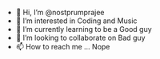 - 👋 Hi, I’m @nostprumprajee
- 👀 I’m interested in Coding and Music
- 🌱 I’m currently learning to be a Good guy
- 💞️ I’m looking to collaborate on Bad guy
- 📫 How to reach me ... Nope

<!---
nostprumprajee/nostprumprajee is a ✨ special ✨ repository because its `README.md` (this file) appears on your GitHub profile.
You can click the Preview link to take a look at your changes.
--->
